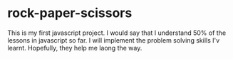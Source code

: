 # rock-paper-scissors
This is my first javascript project. I would say that I understand 50% of the lessons in javascript so far.
I will implement the problem solving skills I'v learnt.
Hopefully, they help me laong the way.

